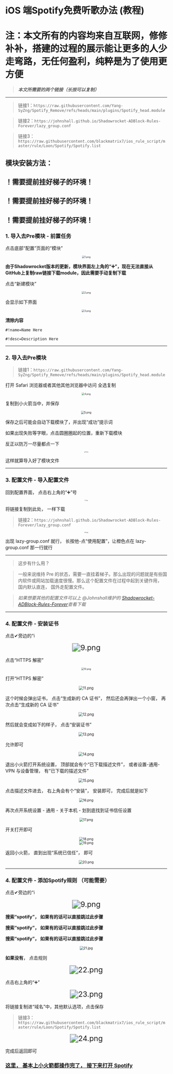# iOS 端Spotify免费听歌办法 (教程)
# 注：本文所有的内容均来自互联网，修修补补，搭建的过程的展示能让更多的人少走弯路，无任何盈利，纯粹是为了使用更方便
> ***本文所需要的两个链接（长按可以复制）***
---
> 链接1：`https://raw.githubusercontent.com/Yang-SyZng/Spotify_Remove/refs/heads/main/plugins/Spotify_head.module`

> 链接2：`https://johnshall.github.io/Shadowrocket-ADBlock-Rules-Forever/lazy_group.conf`

> 链接3：`https://raw.githubusercontent.com/blackmatrix7/ios_rule_script/master/rule/Loon/Spotify/Spotify.list`

## 模块安装方法：
## ！需要提前挂好梯子的环境！
## ！需要提前挂好梯子的环境！
## ！需要提前挂好梯子的环境！

### 1. 导入去Pre模块 - 前置任务 

点击底部“配置”页面的“模块”

<div align="center">
<img src="./img/1.png" style="zoom:52%" alt="1.png"/>
</div>

**由于Shadowrocket版本的更新，模块界面左上角的“➕”，现在无法直接从GitHub上复制raw链接下载module，因此需要手动复制下载**

点击“新建模块”

<div align="center">
<img src="./img/2.png" style="zoom:52%" alt="2.png"/>
</div>

会显示如下界面

<div align="center">
<img src="./img/3.png" style="zoom:52%" alt="3.png"/>
</div>

**清除内容**

`#!name=Name Here`

`#!desc=Description Here`

---
### 2. 导入去Pre模块

> 链接1：`https://raw.githubusercontent.com/Yang-SyZng/Spotify_Remove/refs/heads/main/plugins/Spotify_head.module`

打开 Safari 浏览器或者其他其他浏览器中访问
全选复制

<div align="center">
<img src="./img/4.png" style="zoom:50.1%" alt="4.png"/>
</div>

复制到小火箭当中，并保存

<div align="center">
<img src="./img/5.png" style="zoom:60%" alt="5.png"/>
</div>

保存之后可能会自动下载模块了，并出现“成功”提示词

如果出现失败等字眼，点击圆圈圈起的位置，重新下载模块

反正以防万一尽量都点一下

<div align="center">
<img src="./img/6.png" style="zoom:23.6%" alt="6.png"/>
</div>

这样就算导入好了模块文件

---

### 3. 配置文件 - 导入配置文件

回到配置界面， 点击右上角的“➕”号

<div align="center">
<img src="./img/7.jpg" style="zoom:23.5%" alt="7.jpg"/>
</div>

 将链接复制到此处， 一样下载

> 链接2：`https://johnshall.github.io/Shadowrocket-ADBlock-Rules-Forever/lazy_group.conf`

<div align="center">
<img src="./img/8.jpg" style="zoom:23.5%" alt="8.jpg"/>
</div>

出现 lazy-group.conf 就行， 长按他-点“使用配置”，让橙色点在  lazy-group.conf 那一行就行

---
> 这步有什么用？

> 一般来说维持 Pre 的状态，需要一直挂着梯子。那么出现的问题就是有些国内软件或网站加载速度很慢。那么这个配置文件在过程中起到关键作用， 国内默认直连， 国外走配置文件。

> *如果想要其他的配置文件可以上
@Johnshall维护的
[Shadowrocket-ADBlock-Rules-Forever](https://github.com/Johnshall/Shadowrocket-ADBlock-Rules-Forever)查看下载*

---

### 4. 配置文件 - 安装证书

点击✔旁边的“i

<div align="center">
<img src="./img/9.png" style="zoom:165%" alt="9.png"/>
</div>

点击“HTTPS 解密”

<div align="center">
<img src="./img/10.png" style="zoom:50%" alt="10.png"/>
</div>

打开“HTTPS 解密”

<div align="center">
<img src="./img/11.png" style="zoom:80%" alt="11.png"/>
</div>

这个时候会弹出证书， 点击“生成新的 CA 证书”， 然后还会再弹出一个小窗， 再次点击“生成新的 CA 证书”

<div align="center">
<img src="./img/12.png" style="zoom:80%" alt="12.png"/>
</div>

然后就会变成如下的样子， 点击“安装证书”

<div align="center">
<img src="./img/13.png" style="zoom:80%" alt="13.png"/>
</div>

允许即可

<div align="center">
<img src="./img/14.png" style="zoom:80%" alt="14.png"/>
</div>

退出小火箭打开系统设置， 顶部就会有个“已下载描述文件”， 或者设置-通用-VPN 与设备管理， 有“已下载的描述文件”

<div align="center">
<img src="./img/15.png" style="zoom:80%" alt="15.png"/>
</div>

点击描述文件进去， 右上角会有个“安装”， 安装即可， 完成后就是如下

<div align="center">
<img src="./img/16.png" style="zoom:75%" alt="16.png"/>
</div>

再次点开系统设置 - 通用 - 关于本机 - 划到底找到证书信任设置

<div align="center">
<img src="./img/17.png" style="zoom:74%" alt="17.png"/>
</div>

开关打开即可

<div align="center">
<img src="./img/18.png" style="zoom:74%" alt="18.png"/>
</div>

<div align="center">
<img src="./img/19.png" style="zoom:74%" alt="19.png"/>
</div>

返回小火箭， 直到出现“系统已信任”， 即可

<div align="center">
<img src="./img/20.png" style="zoom:74%" alt="20.png"/>
</div>

---

### 4. 配置文件 - 添加Spotify规则 （可能需要）

点击✔旁边的“i

<div align="center">
<img src="./img/9.png" style="zoom:165%" alt="9.png"/>
</div>

**搜索“spotify”， 如果有的话可以直接跳过此步骤**

**搜索“spotify”， 如果有的话可以直接跳过此步骤**

**搜索“spotify”， 如果有的话可以直接跳过此步骤**

<div align="center">
<img src="./img/21.jpg" style="zoom:74%" alt="21.jpg"/>
</div>

**如果没有**， 点击规则

<div align="center">
<img src="./img/22.png" style="zoom:165%" alt="22.png"/>
</div>


点击右上角的“➕”

<div align="center">
<img src="./img/23.png" style="zoom:165%" alt="23.png"/>
</div>

将链接复制进“域名”中，其他默认选项，点击保存


> 链接3：`https://raw.githubusercontent.com/blackmatrix7/ios_rule_script/master/rule/Loon/Spotify/Spotify.list`

<div align="center">
<img src="./img/24.png" style="zoom:165%" alt="24.png"/>
</div>

完成后返回即可

### <u>**这里， 基本上小火箭都操作完了， 接下来打开 Spotify**</u>

